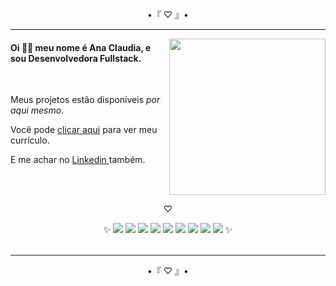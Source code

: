 <div>
  <p align="center">•『 ♡ 』•</p>
  <hr/>
  <a href="https://github.com/itscacauinpt"></a>
  <img width="250px" align="right" atl="good" src="https://media.giphy.com/media/11ISwbgCxEzMyY/giphy.gif">
  <h4>Oi 👋🏿 meu nome é Ana Claudia, e sou Desenvolvedora Fullstack.</h4>
  <br/>
  <p> Meus projetos estão disponíveis <i>por aqui mesmo</i>. </p>
  <p>Você pode <a href="https://github.com/itscacauinpt/itscacauinpt/blob/media/curriculo-anaclaudia.pdf" download="curriculo-anaclaudia" download>clicar aqui</a> para ver meu currículo. </p>
  <p>E me achar no <a align="center" href="https://www.linkedin.com/in/anaclaudia-de-souza"> Linkedin </a> também. </p>
</div>
<br/>
<br/>
<p align="center">♡</p>
<div align="center">
  ✨
  <img src="https://img.shields.io/badge/-Nodejs-black?style=flat-square&logo=nodedotjs">
  <img src="https://img.shields.io/badge/-JavaScript-black?style=flat-square&logo=javascript">
  <img src="https://img.shields.io/badge/-Typescript-black?style=flat-square&logo=typescript">
  <img src="https://img.shields.io/badge/-MySQL-black?style=flat-square&logo=mysql">
  <img src="https://img.shields.io/badge/-MongoDB-black?style=flat-square&logo=mongodb">
  <img src="https://img.shields.io/badge/-Prisma-black?style=flat-square&logo=prisma">
  <img src="https://img.shields.io/badge/-Docker-black?style=flat-square&logo=docker">
  <img src="https://img.shields.io/badge/-React-black?style=flat-square&logo=react">
  <img src="https://img.shields.io/badge/-TailwindCSS-black?style=flat-square&logo=tailwindcss">
  ✨
</div>
<!-- <img src="http://github-readme-streak-stats.herokuapp.com?user=itscacauinpt&theme=highcontrast&locale=pt-br" > -->
<!-- <div align="center">
  <h4> ✨ Projetos ✨ </h4>
<table>
  <tr>
     <td align="top">
      <h4 align="left">Nome - Projeto</h4>
      <p>
        <a href="#">Site</a>,
        <a href="#">GitHub Repo</a>
      </p>
      <p>Tecnologias...</p>
      <a href="#"><img width="250px" src="#./" alt="preview"/></a>
    </td>
    <tr/>
  </table>
</div> -->
<br/>
<hr/>
<p align="center">•『 ♡ 』•</p>
